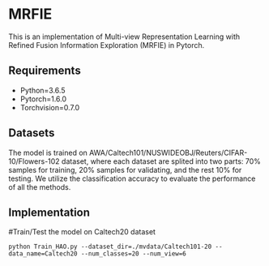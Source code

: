 # MRFIE
This is an implementation of Multi-view Representation Learning with Refined Fusion Information Exploration (MRFIE) in Pytorch.
## Requirements
  * Python=3.6.5  
  * Pytorch=1.6.0  
  * Torchvision=0.7.0
## Datasets
The model is trained on AWA/Caltech101/NUSWIDEOBJ/Reuters/CIFAR-10/Flowers-102 dataset, where each dataset are splited into two parts: 70% samples for training, 20% samples for validating, and the rest 10% for testing.  We utilize the classification accuracy to evaluate the performance of all the methods.
## Implementation

#Train/Test the model on Caltech20 dataset

`` python Train_HAO.py --dataset_dir=./mvdata/Caltech101-20 --data_name=Caltech20 --num_classes=20 --num_view=6 ``
